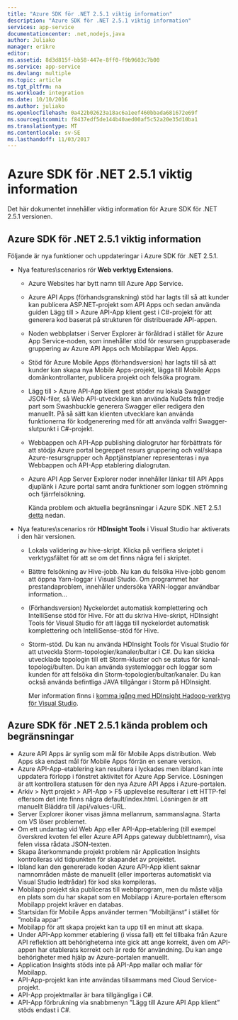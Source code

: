 ```yaml
---
title: "Azure SDK för .NET 2.5.1 viktig information"
description: "Azure SDK för .NET 2.5.1 viktig information"
services: app-service
documentationcenter: .net,nodejs,java
author: Juliako
manager: erikre
editor: 
ms.assetid: 8d3d815f-bb58-447e-8ff0-f9b9603c7b00
ms.service: app-service
ms.devlang: multiple
ms.topic: article
ms.tgt_pltfrm: na
ms.workload: integration
ms.date: 10/10/2016
ms.author: juliako
ms.openlocfilehash: 0a422b02623a18ac6a1eef460bbada681672e69f
ms.sourcegitcommit: f8437edf5de144b40aed00af5c52a20e35d10ba1
ms.translationtype: MT
ms.contentlocale: sv-SE
ms.lasthandoff: 11/03/2017
---
```

# <a name="azure-sdk-for-net-251-release-notes"></a>Azure SDK för .NET 2.5.1 viktig information
Det här dokumentet innehåller viktig information för Azure SDK för .NET 2.5.1 versionen. 

## <a name="azure-sdk-for-net-251-release-notes"></a>Azure SDK för .NET 2.5.1 viktig information
Följande är nya funktioner och uppdateringar i Azure SDK för .NET 2.5.1.

* Nya features\scenarios rör **Web verktyg Extensions**. 
  
  * Azure Websites har bytt namn till Azure App Service. 
  * Azure API Apps (förhandsgranskning) stöd har lagts till så att kunder kan publicera ASP.NET-projekt som API Apps och sedan använda guiden Lägg till > Azure API-App klient gest i C#-projekt för att generera kod baserat på strukturen för distribuerade API-appen. 
  * Noden webbplatser i Server Explorer är föråldrad i stället för Azure App Service-noden, som innehåller stöd för resursen gruppbaserade gruppering av Azure API Apps och Mobilappar Web Apps.
  * Stöd för Azure Mobile Apps (förhandsversion) har lagts till så att kunder kan skapa nya Mobile Apps-projekt, lägga till Mobile Apps domänkontrollanter, publicera projekt och felsöka program.
  * Lägg till > Azure API-App klient gest stöder nu lokala Swagger JSON-filer, så Web API-utvecklare kan använda NuGets från tredje part som Swashbuckle generera Swagger eller redigera den manuellt. På så sätt kan klienten utvecklare kan använda funktionerna för kodgenerering med för att använda valfri Swagger-slutpunkt i C#-projekt. 
  * Webbappen och API-App publishing dialogrutor har förbättrats för att stödja Azure portal begreppet resurs gruppering och val/skapa Azure-resursgrupper och Apptjänstplaner representeras i nya Webbappen och API-App etablering dialogrutan. 
  * Azure API App Server Explorer noder innehåller länkar till API Apps djuplänk i Azure portal samt andra funktioner som loggen strömning och fjärrfelsökning.
    
    Kända problem och aktuella begränsningar i Azure SDK .NET 2.5.1 [detta](app-service-release-notes.md#known_issues_2_5_1) nedan.
* Nya features\scenarios rör **HDInsight Tools** i Visual Studio har aktiverats i den här versionen. 
  
  * Lokala validering av hive-skript. Klicka på verifiera skriptet i verktygsfältet för att se om det finns några fel i skriptet. 
  * Bättre felsökning av Hive-jobb. Nu kan du felsöka Hive-jobb genom att öppna Yarn-loggar i Visual Studio. Om programmet har prestandaproblem, innehåller undersöka YARN-loggar användbar information...
  * (Förhandsversion) Nyckelordet automatisk komplettering och IntelliSense stöd för Hive. För att du skriva Hive-skript, HDInsight Tools för Visual Studio för att lägga till nyckelordet automatisk komplettering och IntelliSense-stöd för Hive.
  * Storm-stöd. Du kan nu använda HDInsight Tools för Visual Studio för att utveckla Storm-topologier/kanaler/bultar i C#. Du kan skicka utvecklade topologin till ett Storm-kluster och se status för kanal-topologi/bulten. Du kan använda systemloggar och loggar som kunden för att felsöka din Storm-topologier/bultar/kanaler. Du kan också använda befintliga JAVA tillgångar i Storm på HDInsight.
    
    Mer information finns i [komma igång med HDInsight Hadoop-verktyg för Visual Studio](../hdinsight/hadoop/apache-hadoop-visual-studio-tools-get-started.md).

## <a id="known_issues_2_5_1"></a>Azure SDK för .NET 2.5.1 kända problem och begränsningar
* Azure API Apps är synlig som mål för Mobile Apps distribution. Web Apps ska endast mål för Mobile Apps förrän en senare version. 
* Azure API-App-etablering kan resultera i lyckades men ibland kan inte uppdatera förlopp i fönstret aktivitet för Azure App Service. Lösningen är att kontrollera statusen för den nya Azure API Apps i Azure-portalen. 
* Arkiv > Nytt projekt > API-App > F5 upplevelse resulterar i ett HTTP-fel eftersom det inte finns några default/index.html. Lösningen är att manuellt Bläddra till /api/values-URL. 
* Server Explorer ikoner visas jämna mellanrum, sammanslagna. Starta om VS löser problemet. 
* Om ett undantag vid Web App eller API-App-etablering (till exempel överskred kvoten fel eller Azure API Apps gateway dubblettnamn), visa felen vissa rådata JSON-texten. 
* Skapa återkommande projekt problem när Application Insights kontrolleras vid tidpunkten för skapandet av projektet.
* Ibland kan den genererade koden Azure API-App klient saknar namnområden måste de manuellt (eller importeras automatiskt via Visual Studio ledtrådar) för kod ska kompileras. 
* Mobilapp projekt ska publiceras till webbprogram, men du måste välja en plats som du har skapat som en Mobilapp i Azure-portalen eftersom Mobilapp projekt kräver en databas. 
* Startsidan för Mobile Apps använder termen ”Mobiltjänst” i stället för ”mobila appar” 
* Mobilapp för att skapa projekt kan ta upp till en minut att skapa. 
* Under API-App kommer etablering (i vissa fall) ett fel tillbaka från Azure API reflektion att behörigheterna inte gick att ange korrekt, även om API-appen har etablerats korrekt och är redo för användning. Du kan ange behörigheter med hjälp av Azure-portalen manuellt.
* Application Insights stöds inte på API-App mallar och mallar för Mobilapp.
* API-App-projekt kan inte användas tillsammans med Cloud Service-projekt.
* API-App projektmallar är bara tillgängliga i C#.
* API-App förbrukning via snabbmenyn ”Lägg till Azure API App klient” stöds endast i C#.

